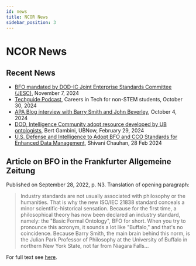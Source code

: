 ```yaml
---
id: news
title: NCOR News
sidebar_position: 3
---
```


# NCOR News

## Recent News

- [BFO mandated by DOD-IC Joint Enterprise Standards Committee (JESC)](https://buffalo.box.com/s/k6kl09zg8idud2jg1gkkv86mao7i8l34), November 7, 2024
- [Techguide Podcast](http://www.techguide.org/barry-smith), Careers in Tech for non-STEM students, October 30, 2024
- [APA Blog interview with Barry Smith and John Beverley](https://apablog.substack.com/p/commercializing-ontology-lucrative), October 4, 2024
- [DOD, Intelligence Community adopt resource developed by UB ontologists](https://www.buffalo.edu/news/releases/2024/02/department-of-defense-ontology.html), Bert Gambini, UBNow, February 29, 2024
- [U.S. Defense and Intelligence to Adopt BFO and CCO Standards for Enhanced Data Management](https://bnnbreaking.com/world/us/us-defense-and-intelligence-to-adopt-bfo-and-cco-standards-for-enhanced-data-management), Shivani Chauhan, 28 Feb 2024

## Article on BFO in the Frankfurter Allgemeine Zeitung

Published on September 28, 2022, p. N3. Translation of opening paragraph:

> Industry standards are not usually associated with philosophy or the humanities. That is why the new ISO/IEC 21838 standard conceals a minor scientific-historical sensation. Because for the first time, a philosophical theory has now been declared an industry standard, namely: the "Basic Formal Ontology", BFO for short. When you try to pronounce this acronym, it sounds a lot like "Buffalo," and that's no coincidence. Because Barry Smith, the main brain behind this norm, is the Julian Park Professor of Philosophy at the University of Buffalo in northern New York State, not far from Niagara Falls...

For full text see [here](https://buffalo.box.com/v/KI-und-Philosophie). 